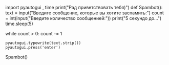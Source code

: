 import pyautogui , time 
print("Рад приветствовать тебя)") 
def Spambot(): 
text = input("Введите сообщение, которые вы хотите заспамить:") 
count = int(input("Введите количество сообщенией:")) 
print("5 секундо до...") 
time.sleep(5)

while count > 0:
    count -= 1

    pyautogui.typewrite(text.strip())
    pyautogui.press('enter')
Spambot()
